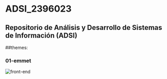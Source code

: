 # ADSI_2396023

## Repositorio de Análisis y Desarrollo de Sistemas de Información (ADSI)

##themes:

### 01-emmet

![front-end](https://www.datocms-assets.com/14946/1590690720-frontend-and-backend-frameworks.png)
